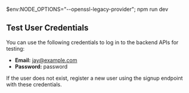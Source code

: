  $env:NODE_OPTIONS="--openssl-legacy-provider"; npm run dev 

 

 
## Test User Credentials

You can use the following credentials to log in to the backend APIs for testing:

- **Email:** jay@example.com
- **Password:** password

If the user does not exist, register a new user using the signup endpoint with these credentials.
